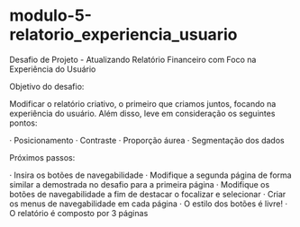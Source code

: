 # modulo-5-relatorio_experiencia_usuario

Desafio de Projeto - Atualizando Relatório Financeiro com Foco na Experiência do Usuário

Objetivo do desafio:

Modificar o relatório criativo, o primeiro que criamos juntos, focando na experiência do usuário. Além disso, leve em consideração os seguintes pontos:

· Posicionamento
· Contraste
· Proporção áurea
· Segmentação dos dados

Próximos passos:

· Insira os botões de navegabilidade
· Modifique a segunda página de forma similar a demostrada no desafio para a primeira página
· Modifique os botões de navegabilidade a fim de destacar o focalizar e selecionar
· Criar os menus de navegabilidade em cada página
· O estilo dos botões é livre!
· O relatório é composto por 3 páginas

